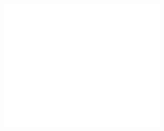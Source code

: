 <div align="center">
	<br>
	<a href="https://github.com/MartialBE?tab=repositories">
		<img src="https://raw.githubusercontent.com/MartialBE/MartialBE/master/header.svg" width="800" height="400">
	</a>
	<br>
</div>
